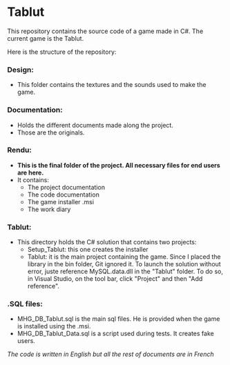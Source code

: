 # Tablut
This repository contains the source code of a game made in C#. The current game is the Tablut.

Here is the structure of the repository:

### Design:
- This folder contains the textures and the sounds used to make the game.

### Documentation:
- Holds the different documents made along the project.
- Those are the originals.

### Rendu:
- **This is the final folder of the project. All necessary files for end users are here.**
- It contains:
    - The project documentation
    - The code documentation
    - The game installer .msi
    - The work diary

### Tablut:
- This directory holds the C# solution that contains two projects:
    - Setup_Tablut: this one creates the installer
    - Tablut: it is the main project containing the game. Since I placed the library in the bin folder, Git ignored it. To launch the solution without error, juste reference MySQL.data.dll in the "Tablut" folder. To do so, in Visual Studio, on the tool bar, click "Project" and then "Add reference".
    
### .SQL files:
- MHG_DB_Tablut.sql is the main sql files. He is provided when the game is installed using the .msi.
- MHG_DB_Tablut_Data.sql is a script used during tests. It creates fake users.

_The code is written in English but all the rest of documents are in French_
